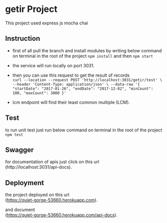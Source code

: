 # getir Project

This project used express js mocha chai

## Instruction

-   first of all pull the branch and install modules by writing below command on terminal in the root of the project
    `npm install`
    and then
    `npm start`
-   the service will run locally on port 3031.
-   then you can use this request to get the result of records\
    `curl --location --request POST 'http://localhost:3031/getir/test' \ --header 'Content-Type: application/json' \ --data-raw '{ "startDate": "2017-01-26", "endDate": "2017-12-02", "minCount": 100, "maxCount": 3000 }'`

-   lcm endpoint will find their least common multiple (LCM).

## Test

to run unit test just run below command on terminal in the root of the project
`npm test`

## Swagger

for documentation of apis just click on this url \
(http://localhost:3031/api-docs).

## Deployment

the project deployed on this url \
(https://quiet-gorge-53660.herokuapp.com).

and document\
(https://quiet-gorge-53660.herokuapp.com/api-docs).
